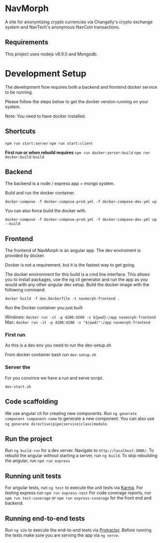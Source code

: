 # NavMorph

A site for anonymizing crypto currencies via Changelly's crypto exchange system and NavTech's anonymous NavCoin transactions.

## Requirements

This project uses nodejs v8.9.0 and Mongodb.


# Development Setup
The development flow requires both a backend and frontend docker service to be running.

Please follow the steps below to get the docker version running on your system.

Note: You need to have docker installed.

## Shortcuts
`npm run start:server`
`npm run start:client`

**First run or when rebuild requires**
`npm run docker:server:build`
`npm run docker:build:build`

## Backend
The backend is a node / express app + mongo system.

Build and run the docker container.

`docker-compose -f docker-compose-prod.yml -f docker-compose-dev.yml up`

You can also force build the docker with.

`docker-compose -f docker-compose-prod.yml -f docker-compose-dev.yml up --build`


## Frontend
The frontend of NavMorph is an angular app. The dev enviroment is provided by docker.

Docker is not a requirement, but it is the fastest way to get going.

The docker environment for this build is a cmd line interface. This allows you to install packages, use the ng cli generator and run the app as you would with any other angular dev setup.
Build the docker image with the following command:

`docker build -f dev.Dockerfile -t navmorph-frontend .`

Run the Docker container you just built

Windows: `docker run -it -p 4200:4200 -v ${pwd}:/app navmorph-frontend`
Mac: `docker run -it -p 4200:4200 -v "$(pwd)":/app navmorph-frontend`

### First run
As this is a dev env you need to run the dev-setup.sh

From docker container bash run `dev-setup.sh`

### Server the

For you convince we have a run and serve script.

`dev-start.sh`

## Code scaffolding

We use angular cli for creating new components.
Run `ng generate component component-name` to generate a new component. You can also use `ng generate directive|pipe|service|class|module`.

## Run the project

Run `ng build-run` for a dev server. Navigate to `http://localhost:3000/`.
To rebuild the angular without starting a server, run `ng build`.
To skip rebuilding the angular, run `npm run express`

## Running unit tests

For angular tests, run `ng test` to execute the unit tests via [Karma](https://karma-runner.github.io).
For testing express run `npm run express-test`
For code coverage reports, run `npm run test-coverage` or `npm run express-coverage` for the front end and backend.

## Running end-to-end tests

Run `ng e2e` to execute the end-to-end tests via [Protractor](http://www.protractortest.org/).
Before running the tests make sure you are serving the app via `ng serve`.
